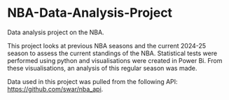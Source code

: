 # NBA-Data-Analysis-Project

Data analysis project on the NBA.

This project looks at previous NBA seasons and the current 2024-25 season to assess the current standings of the NBA. Statistical tests were performed using python and visualisations were created in Power Bi. From these visualisations, an analysis of this regular season was made.

Data used in this project was pulled from the following API: https://github.com/swar/nba_api.

